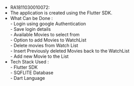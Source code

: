- RA1811030010072: <br />
- The application is created using the Flutter SDK.<br />
- What Can be Done : <br />
      - Login using google Authentication <br />
      - Save login details <br />
      - Available Movies to select from <br />
      - Option to add Movies to WatchList <br />
      - Delete movies from Watch List <br />
      - Insert Previously deleted Movies back to the WatchList <br />
      - Add new Movie to the List <br />
- Tech Stack Used : <br />
      - Flutter SDK <br />
      - SQFLITE Database <br />
      - Dart Language <br />
      
